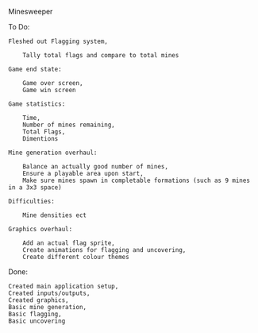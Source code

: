 ﻿Minesweeper

To Do:


    Fleshed out Flagging system,
    
        Tally total flags and compare to total mines
    
    Game end state:
    
        Game over screen,
        Game win screen
    
    Game statistics:
    
        Time,
        Number of mines remaining,
        Total Flags,
        Dimentions
    
    Mine generation overhaul:
    
        Balance an actually good number of mines,
        Ensure a playable area upon start,
        Make sure mines spawn in completable formations (such as 9 mines in a 3x3 space)
        
    Difficulties:
    
        Mine densities ect
        
    Graphics overhaul:
        
        Add an actual flag sprite,
        Create animations for flagging and uncovering,
        Create different colour themes

Done:


    Created main application setup,
    Created inputs/outputs,
    Created graphics,
    Basic mine generation,
    Basic flagging,
    Basic uncovering
